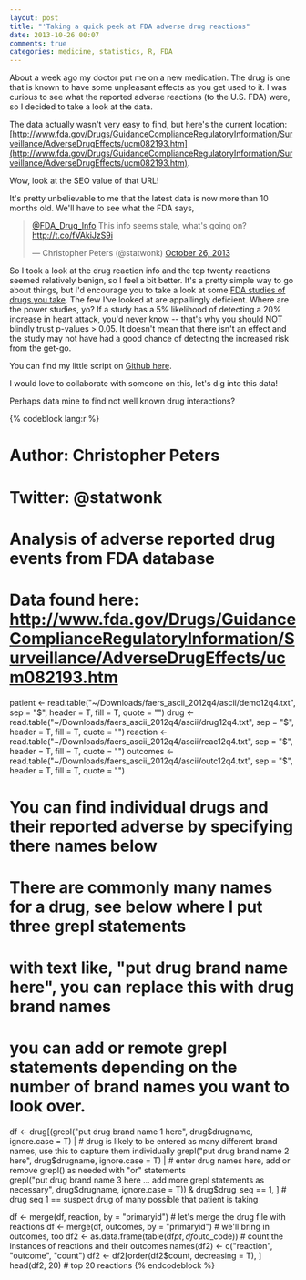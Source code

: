 ```yaml
---
layout: post
title: "'Taking a quick peek at FDA adverse drug reactions"
date: 2013-10-26 00:07
comments: true
categories: medicine, statistics, R, FDA
---
```

About a week ago my doctor put me on a new medication.  The drug is one that is known to have some unpleasant effects as you get used to it.  I was curious to see what the reported adverse reactions (to the U.S. FDA) were, so I decided to take a look at the data.

The data actually wasn't very easy to find, but here's the current location: [http://www.fda.gov/Drugs/GuidanceComplianceRegulatoryInformation/Surveillance/AdverseDrugEffects/ucm082193.htm](http://www.fda.gov/Drugs/GuidanceComplianceRegulatoryInformation/Surveillance/AdverseDrugEffects/ucm082193.htm).  

Wow, look at the SEO value of that URL!

It's pretty unbelievable to me that the latest data is now more than 10 months old. We'll have to see what the FDA says,

<blockquote class="twitter-tweet tw-center-align"><p><a
href="https://twitter.com/FDA_Drug_Info">@FDA_Drug_Info</a> This info seems
stale, what&#39;s going on? <a
href="http://t.co/fVAkiJzS9i">http://t.co/fVAkiJzS9i</a></p>&mdash; Christopher
Peters (@statwonk) <a
href="https://twitter.com/statwonk/statuses/393945145030094848">October 26,
2013</a></blockquote>
<script async src="//platform.twitter.com/widgets.js" charset="utf-8"></script>

So I took a look at the drug reaction info and the top twenty reactions seemed relatively benign, so I feel a bit better.  It's a pretty simple way to go about things, but I'd encourage you to take a look at some [FDA studies of drugs you take](http://www.accessdata.fda.gov/scripts/cder/drugsatfda/index.cfm).  The few I've looked at are appallingly deficient.  Where are the power studies, yo?  If a study has a 5% likelihood of detecting a 20% increase in heart attack, you'd never know -- that's why you should NOT blindly trust p-values > 0.05.  It doesn't mean that there isn't an effect and the study may not have had a good chance of detecting the increased risk from the get-go.

You can find my little script on [Github here](https://github.com/statwonk/FDA-adverse-drug-reactions). 

I would love to collaborate with someone on this, let's dig into this data!  

Perhaps data mine to find not well known drug interactions?

{% codeblock lang:r %}
# Author: Christopher Peters
# Twitter: @statwonk
# Analysis of adverse reported drug events from FDA database

# Data found here: http://www.fda.gov/Drugs/GuidanceComplianceRegulatoryInformation/Surveillance/AdverseDrugEffects/ucm082193.htm

patient <- read.table("~/Downloads/faers_ascii_2012q4/ascii/demo12q4.txt", sep = "$", header = T, fill = T, quote = "")
drug <- read.table("~/Downloads/faers_ascii_2012q4/ascii/drug12q4.txt", sep = "$", header = T, fill = T, quote = "")
reaction <- read.table("~/Downloads/faers_ascii_2012q4/ascii/reac12q4.txt", sep = "$", header = T, fill = T, quote = "")
outcomes <- read.table("~/Downloads/faers_ascii_2012q4/ascii/outc12q4.txt", sep = "$", header = T, fill = T, quote = "")

# You can find individual drugs and their reported adverse by specifying there names below

# There are commonly many names for a drug, see below where I put three grepl statements
# with text like, "put drug brand name here", you can replace this with drug brand names
# you can add or remote grepl statements depending on the number of brand names you want to look over.
df <- drug[(grepl("put drug brand name 1 here", drug$drugname, ignore.case = T) | # drug is likely to be entered as many different brand names, use this to capture them individually
              grepl("put drug brand name 2 here", drug$drugname, ignore.case = T) | # enter drug names here, add or remove grepl() as needed with "or" statements \
              grepl("put drug brand name 3 here ... add more grepl statements as necessary", drug$drugname, ignore.case = T)) & drug$drug_seq == 1, ] # drug seq 1 == suspect drug of many possible that patient is taking

df <- merge(df, reaction, by = "primaryid") # let's merge the drug file with reactions
df <- merge(df, outcomes, by = "primaryid") # we'll bring in outcomes, too
df2 <- as.data.frame(table(df$pt, df$outc_code)) # count the instances of reactions and their outcomes
names(df2) <- c("reaction", "outcome", "count")
df2 <- df2[order(df2$count, decreasing = T), ]
head(df2, 20) # top 20 reactions
{% endcodeblock %}

